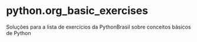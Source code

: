 # python.org_basic_exercises
Soluções para a lista de exercícios da PythonBrasil sobre conceitos básicos de Python
